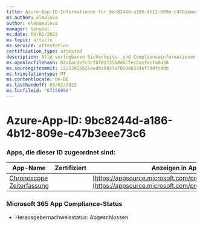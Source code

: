 ```yaml
---
title: Azure-App-ID-Informationen für 9bc8244d-a186-4b12-809e-c47b3eee73c6
ms.author: elmalova
author: elenamalova
manager: tonybal
ms.date: 08/01/2022
ms.topic: article
ms.service: attestation
certification_type: attested
description: Alle verfügbaren Sicherheits- und Complianceinformationen für 9bc8244d-a186-4b12-809e-c47b3eee73c6.
ms.openlocfilehash: b2abacdefcdcf0f81735b8d6cfec2acfecfa0d38
ms.sourcegitcommit: 15212d15b25eed0a9837a7010d6334ef7d4fc4db
ms.translationtype: MT
ms.contentlocale: de-DE
ms.lasthandoff: 08/02/2022
ms.locfileid: "67156058"
---
```

# <a name="azure-app-id-9bc8244d-a186-4b12-809e-c47b3eee73c6"></a>Azure-App-ID: 9bc8244d-a186-4b12-809e-c47b3eee73c6


### <a name="apps-associated-with-this-id"></a>Apps, die dieser ID zugeordnet sind:
| **App-Name** | **Zertifiziert** | **Anzeigen in AppSource** |
|--------------|---------------|-----------------------|
| [Chronoscope Zeiterfassung](../forward/WA200003095.md) |  | [https://appsource.microsoft.com/product/office/WA200003095](https://appsource.microsoft.com/product/office/WA200003095) |

### <a name="microsoft-365-app-compliance-status"></a>Microsoft 365 App Compliance-Status
- Herausgebernachweisstatus: Abgeschlossen
